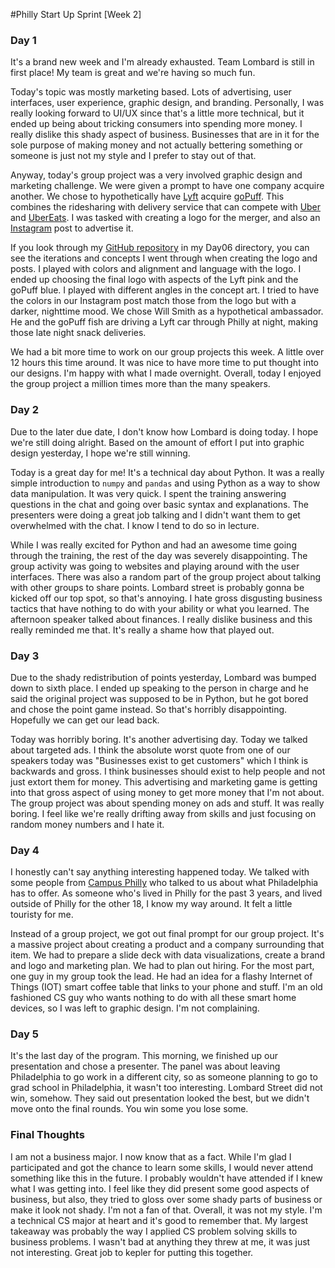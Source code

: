 #Philly Start Up Sprint [Week 2]

<h3 class="pr">Day 1</h3>

It's a brand new week and I'm already exhausted. Team Lombard is still in first
place! My team is great and we're having so much fun.

Today's topic was mostly marketing based. Lots of advertising, user interfaces,
user experience, graphic design, and branding. Personally, I was really looking
forward to UI/UX since that's a little more technical, but it ended up being 
about tricking consumers into spending more money. I really dislike this shady
aspect of business. Businesses that are in it for the sole purpose of making 
money and not actually bettering something or someone is just not my style and 
I prefer to stay out of that.

Anyway, today's group project was a very involved graphic design and marketing
challenge. We were given a prompt to have one company acquire another. We chose
to hypothetically have [Lyft](lyft.com) acquire [goPuff](gopuff.com). This 
combines the ridesharing with delivery service that can compete with 
[Uber](uber.com) and [UberEats](https://www.ubereats.com/). I was tasked with
creating a logo for the merger, and also an [Instagram](instagram.com) post to
advertise it.

If you look through my 
[GitHub repository](https://github.com/charlierosec/PhillyStartupSprint2020) in
my Day06 directory, you can see the iterations and concepts I went through when
creating the logo and posts. I played with colors and alignment and language with
the logo. I ended up choosing the final logo with aspects of the Lyft pink and 
the goPuff blue. I played with different angles in the concept art. I tried to 
have the colors in our Instagram post match those from the logo but with a darker, 
nighttime mood. We chose Will Smith as a hypothetical ambassador. He and the goPuff 
fish are driving a Lyft car through Philly at night, making those late night 
snack deliveries.

We had a bit more time to work on our group projects this week. A little over 12
hours this time around. It was nice to have more time to put thought into our 
designs. I'm happy with what I made overnight. Overall, today I enjoyed the group
project a million times more than the many speakers.

<h3 class="po">Day 2</h3>

Due to the later due date, I don't know how Lombard is doing today. I hope we're 
still doing alright. Based on the amount of effort I put into graphic design
yesterday, I hope we're still winning.

Today is a great day for me! It's a technical day about Python. It was a really
simple introduction to `numpy` and `pandas` and using Python as a way to show
data manipulation. It was very quick. I spent the training answering questions in
the chat and going over basic syntax and explanations. The presenters were doing
a great job talking and I didn't want them to get overwhelmed with the chat. I 
know I tend to do so in lecture.

While I was really excited for Python and had an awesome time going through the
training, the rest of the day was severely disappointing. The group activity was
going to websites and playing around with the user interfaces. There was also a
random part of the group project about talking with other groups to share points.
Lombard street is probably gonna be kicked off our top spot, so that's annoying. 
I hate gross disgusting business tactics that have nothing to do with your ability
or what you learned. The afternoon speaker talked about finances. I really
dislike business and this really reminded me that. It's really a shame how that
played out.


<h3 class="py">Day 3</h3>

Due to the shady redistribution of points yesterday, Lombard was bumped down to
sixth place. I ended up speaking to the person in charge and he said the original
project was supposed to be in Python, but he got bored and chose the point game
instead. So that's horribly disappointing. Hopefully we can get our lead back.

Today was horribly boring. It's another advertising day. Today we talked about
targeted ads. I think the absolute worst quote from one of our speakers today
was "Businesses exist to get customers" which I think is backwards and gross.
I think businesses should exist to help people and not just extort them for
money. This advertising and marketing game is getting into that gross aspect of
using money to get more money that I'm not about. The group project was about
spending money on ads and stuff. It was really boring. I feel like we're really
drifting away from skills and just focusing on random money numbers and I hate
it.


<h3 class="pg">Day 4</h3>

I honestly can't say anything interesting happened today. We talked with some
people from [Campus Philly](https://campusphilly.org/) who talked to us about
what Philadelphia has to offer. As someone who's lived in Philly for the past
3 years, and lived outside of Philly for the other 18, I know my way around.
It felt a little touristy for me. 

Instead of a group project, we got out final prompt for our group project. It's
a massive project about creating a product and a company surrounding that item.
We had to prepare a slide deck with data visualizations, create a brand and 
logo and marketing plan. We had to plan out hiring. For the most part, one guy
in my group took the lead. He had an idea for a flashy Internet of Things (IOT)
smart coffee table that links to your phone and stuff. I'm an old fashioned CS
guy who wants nothing to do with all these smart home devices, so I was left to
graphic design. I'm not complaining.


<h3 class="pb">Day 5</h3>

It's the last day of the program. This morning, we finished up our presentation
and chose a presenter. The panel was about leaving Philadelphia to go work in a
different city, so as someone planning to go to grad school in Philadelphia, it
wasn't too interesting. Lombard Street did not win, somehow. They said out
presentation looked the best, but we didn't move onto the final rounds. You win
some you lose some.

<h3 class="pp">Final Thoughts</h3>

I am not a business major. I now know that as a fact. While I'm glad I participated
and got the chance to learn some skills, I would never attend something like this
in the future. I probably wouldn't have attended if I knew what I was getting into.
I feel like they did present some good aspects of business, but also, they tried to
gloss over some shady parts of business or make it look not shady. I'm not a fan of 
that. Overall, it was not my style. I'm a technical CS major at heart and it's good
to remember that. My largest takeaway was probably the way I applied CS problem 
solving skills to business problems. I wasn't bad at anything they threw at me, it
was just not interesting. Great job to kepler for putting this together. 
